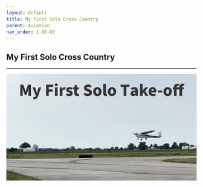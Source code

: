 ```yaml
---
layout: default
title: My First Solo Cross Country
parent: Aviation
nav_order: 1-00-03
---
```


## My First Solo Cross Country

---

[<img src= "/Images/MyFirstSoloTakeOff.jpg" />](https://drive.google.com/file/d/12S5TYaBrY6_Co5Jl2js2uj2rp4uGtE0-/preview)
  


